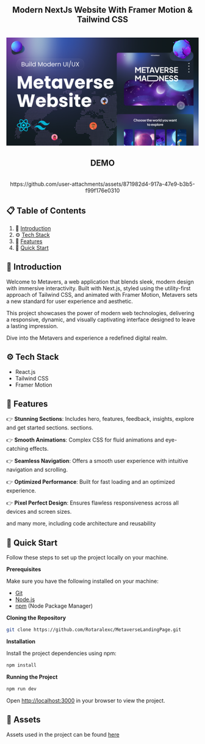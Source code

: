 
<h2 align="center">Modern NextJs Website With Framer Motion & Tailwind CSS</h2>
<div align="center">
  <br />
  <img src="https://github.com/Rotaralexc/MetaverseLandingPage/blob/c323df020b22e75c35523b0897b846ff5d59ec33/metavers-img.png" alt="Project Banner">
  <br />  

<h2 align="center">DEMO</h2>
 <br />
 https://github.com/user-attachments/assets/871982d4-917a-47e9-b3b5-f99f176e0310

</div>

## 📋 <a name="table">Table of Contents</a>

1. 🤖 [Introduction](#introduction)
2. ⚙️ [Tech Stack](#tech-stack)
3. 🔋 [Features](#features)
4. 🤸 [Quick Start](#quick-start)


## <a name="introduction">🤖 Introduction</a>

Welcome to Metavers, a web application that blends sleek, modern design with immersive interactivity. Built with Next.js, styled using the utility-first approach of Tailwind CSS, and animated with Framer Motion, Metavers sets a new standard for user experience and aesthetic.

This project showcases the power of modern web technologies, delivering a responsive, dynamic, and visually captivating interface designed to leave a lasting impression.

Dive into the Metavers and experience a redefined digital realm.

## <a name="tech-stack">⚙️ Tech Stack</a>

- React.js
- Tailwind CSS
- Framer Motion

## <a name="features">🔋 Features</a>

👉 **Stunning Sections**: Includes hero, features, feedback, insights, explore and get started sections.
sections.

👉 **Smooth Animations**: Complex CSS for fluid animations and eye-catching effects.

👉 **Seamless Navigation**: Offers a smooth user experience with intuitive navigation and scrolling.

👉 **Optimized Performance**: Built for fast loading and an optimized experience.

👉 **Pixel Perfect Design**: Ensures flawless responsiveness across all devices and screen sizes.

and many more, including code architecture and reusability

## <a name="quick-start">🤸 Quick Start</a>

Follow these steps to set up the project locally on your machine.

**Prerequisites**

Make sure you have the following installed on your machine:

- [Git](https://git-scm.com/)
- [Node.js](https://nodejs.org/en)
- [npm](https://www.npmjs.com/) (Node Package Manager)

**Cloning the Repository**

```bash
git clone https://github.com/Rotaralexc/MetaverseLandingPage.git
```

**Installation**

Install the project dependencies using npm:

```bash
npm install
```

**Running the Project**

```bash
npm run dev
```

Open [http://localhost:3000](http://localhost:3000) in your browser to view the project.


## <a name="links">🔗 Assets</a>

Assets used in the project can be
found [here](https://drive.google.com/file/d/1u-l3p3qCnrwmWq5-bG7OkfCXFPYM9t5z/view?usp=sharing)
